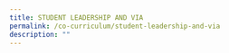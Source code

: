 ```yaml
---
title: STUDENT LEADERSHIP AND VIA
permalink: /co-curriculum/student-leadership-and-via
description: ""
---
```

